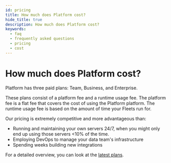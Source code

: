 ```yaml
---
id: pricing
title: How much does Platform cost?
hide_title: true
description: How much does Platform cost?
keywords:
  - faq
  - frequently asked questions
  - pricing
  - cost
---
```


# How much does Platform cost?

Platform has three paid plans: Team, Business, and Enterprise. 

These plans consist of a platform fee and a runtime usage fee. The platform fee is a flat fee that covers the cost of using the Platform platform. The runtime usage fee is based on the amount of time your Fleets run for.

Our pricing is extremely competitive and more advantageous than:
- Running and maintaining your own servers 24/7, when you might only end up using those servers <10% of the time.
- Employing DevOps to manage your data team's infrastructure
- Spending weeks building new integrations 

For a detailed overview, you can look at the [latest plans](https://www.shipyardapp.com/pricing).
